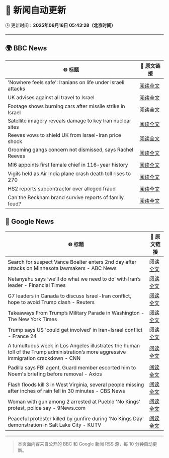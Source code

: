 # 🧠 新闻自动更新

🕒 更新时间：**2025年06月16日 05:43:28（北京时间）**

---

## 🌍 BBC News

| 🌐 标题 | 🔗 原文链接 |
|--------|-------------|
| 'Nowhere feels safe': Iranians on life under Israeli attacks | [阅读全文](https://www.bbc.com/news/articles/c8xgxdr01wro) |
| UK advises against all travel to Israel | [阅读全文](https://www.bbc.com/news/articles/c1kvk8jpy3vo) |
| Footage shows burning cars after missile strike in Israel | [阅读全文](https://www.bbc.com/news/videos/c8rermxkx75o) |
| Satellite imagery reveals damage to key Iran nuclear sites | [阅读全文](https://www.bbc.com/news/articles/c7808xvv737o) |
| Reeves vows to shield UK from Israel-Iran price shock | [阅读全文](https://www.bbc.com/news/articles/c3080q893z3o) |
| Grooming gangs concern not dismissed, says Rachel Reeves | [阅读全文](https://www.bbc.com/news/articles/cz0d09zkyy7o) |
| MI6 appoints first female chief in 116-year history | [阅读全文](https://www.bbc.com/news/articles/czxyx04dv1wo) |
| Vigils held as Air India plane crash death toll rises to 270 | [阅读全文](https://www.bbc.com/news/articles/c0575me7j82o) |
| HS2 reports subcontractor over alleged fraud | [阅读全文](https://www.bbc.com/news/articles/cje7edx5wzwo) |
| Can the Beckham brand survive reports of family feud? | [阅读全文](https://www.bbc.com/news/articles/cd62dq8gevpo) |

## 📰 Google News

| 🌐 标题 | 🔗 原文链接 |
|--------|-------------|
| Search for suspect Vance Boelter enters 2nd day after attacks on Minnesota lawmakers - ABC News | [阅读全文](https://news.google.com/rss/articles/CBMimgFBVV95cUxPdFF4QVJJWjRnNmFpWWZrajlvdENsckIzSS1SUEp1Q0ptMXJIV1dyMEdwNkFaNzJJSnBuYm1mdVhUM01oR1cwWE44Nk1Bb3V0STA2bHZMNlZldmUwNFRhaW9aMmxiWnpxOFVaQUpwMUd1Q1JzLTBOcUVULUdtT2JlUnNiS2hoTDNoU1NHeGVXal93dmV5WnJBX3F30gGfAUFVX3lxTE5LWnBWXy1jQmVobUxHaGRhVEtzd2JCcTZZanB0b0NaWkdfdTBnSThGNTlCZ1FOdXlVRkEtMmRlLXYyempEeTFiUGh1bjg0eDR5QS1waGt4Mm5nT09uem9WNjVBQTAteWd5OU1CR180S3JMeFdnYTAwUUZObzhkVC1rLUU4RV9kckhTZE5nLWQxaFNVOWlCZjRLTmVIVnpVbw?oc=5) |
| Netanyahu says ‘we’ll do what we need to do’ with Iran’s leader - Financial Times | [阅读全文](https://news.google.com/rss/articles/CBMicEFVX3lxTE5tS3ZZXzVPOHpDWmtXYk9Ba09xMFpwYl9Jbzdhc2FkR1FlMUdvWE5pczRNVkxSVU9OZDl1bHBhUkIzdXBSWWpUajZCTkpneWMwd2lMZlVoa2E0d0ZGa1RMMG11ZkVLWUhMV0o1VW9yaHk?oc=5) |
| G7 leaders in Canada to discuss Israel-Iran conflict, hope to avoid Trump clash - Reuters | [阅读全文](https://news.google.com/rss/articles/CBMimwFBVV95cUxQc08wOUFrM09nYUFlYmQ3U0tuU2pqTlZpUjBSSkM1aVJSWk96bXFXQ0xuUFN0WUlDOUxVbnNnNkJOelh5dk9iTVZ0LTNZc2ViNUJDTG5qYXMtdGl6TWVJVktlQWJucG43RmRwQm9HY2EycVdQV0V1cVZhSU5qVUhjNW5BcXpVSV9pTmVfZko0R2l5bUtzWmh4NWZZMA?oc=5) |
| Takeaways From Trump’s Military Parade in Washington - The New York Times | [阅读全文](https://news.google.com/rss/articles/CBMiiwFBVV95cUxOVG82dHZHZU1zYzZReV9fTHcycGVDVGJmcF96TlVKem9mWEd2SV8za3ZraFlkcjVSNVpkV3VxQ0p5dmVtR1dGVGRiTjcxUEtlcGZYdHk3RzlocnF2RG5LNU50OFZvSlpIVXJwOW5rU0FHVEhPU0JXajF4X1N2WHdrVXhhWk9DYWFFRU5n?oc=5) |
| Trump says US 'could get involved' in Iran-Israel conflict - France 24 | [阅读全文](https://news.google.com/rss/articles/CBMivwFBVV95cUxOUkVfZmg2ZGpyUXozcTZPcUIzYV9Bak5EWElKUGVobkFOWGxNU2tnMDhhQjhnR2NHWUFpYUpFbU9oNTVXYTBTalVuMW1GN1hyUE1nZHF0SzNBdmktci1LT0RjZ2ZFZy1kTm5tZV9zYkFnTEZCeGp1ZTdrZ0RMZjVsOXNEa1JYYUo4R3U0aENXamtvOE1scmNiZ3BFWTVtSzRRWkgxVUMybzlpQ0pEcS02TUhfX3ctZmNvZzBpY1AxNA?oc=5) |
| A tumultuous week in Los Angeles illustrates the human toll of the Trump administration’s more aggressive immigration crackdown - CNN | [阅读全文](https://news.google.com/rss/articles/CBMickFVX3lxTE5KejhzOHg1bUxxUlI1dWRUT05SWm14TTBqbElUM3dfaHBWZzFlU1B5MnJBQ1VmRDRvRHk4UmVkM3RIc1hXcDM3azVzZ1ZrQkszUUYtWjZKVzhZRkd4eC1ZRElMbEZ5RFBtZkVXdW1BQ01yUdIBd0FVX3lxTFBpX0tGQW1IOFZBZ1NsNnVnZklLc0xrNXd6MmcwSmR2VUJFY04wLVNoOUNJbTdOWGJqZjZYa1MyZWdMTlVIVms5ZzZNSUxqazVaTWF0ZlhjZHZJV0F5SV8wUjFaaUF6eDIzRlp3bDZCVG92RDl5STEw?oc=5) |
| Padilla says FBI agent, Guard member escorted him to Noem's briefing before removal - Axios | [阅读全文](https://news.google.com/rss/articles/CBMieEFVX3lxTE05RzZnOVRJY2JrekFWUW4wOU9WSmhaaHY4Z251ZkctRlJUZTM2TXNOZjZvWXAzeVREUllLbFcyX1dtQWJnS25zREdON3VaZUx0elNCQjUtUmRFV2NRTFhnVXhSejE0ZkxoaDVtRFZYWW41dUF5M0RnSA?oc=5) |
| Flash floods kill 3 in West Virginia, several people missing after inches of rain fell in 30 minutes - CBS News | [阅读全文](https://news.google.com/rss/articles/CBMic0FVX3lxTE1ZYWNHUWVFYVZMUjZkWDFpLWc3c3hTQUN0c1I1VEFreEhvYlZSVVp4N1lyN0JSaGpLSmV4dXRhN0pRVF9jSmR1WWtCeVl3d19XRjM5QU85dTNJUm1WQkRORVhoZldPWkJnXzFtTURvNkRnemPSAXhBVV95cUxQeElzelBzalg2V1VTQTdFTmhXRkU0STlVa0ZNRTB1dW9idHA1SW5OMVRqZkFUam9YMGRrVFZRdzE4c0wzQXE5LXJiWWpaQWUxTy1WVFpqd0UxLTNESW51Sm4zQXU4ZDFxSGRQdEhndjd4VkViTHdic18?oc=5) |
| Woman with gun among 2 arrested at Pueblo 'No Kings' protest, police say - 9News.com | [阅读全文](https://news.google.com/rss/articles/CBMitgFBVV95cUxNVnRCVFRKWm50OGRaZjh3UnNINi1YMVVDQUR3bFFvTnFyU2YzUUVHWVgweXNvU0tEc3pRU0xBaWZLRF9wLWxQeTg5b0pKMjBhR015Y2EyR0M2c045TTBGRHdTZXI0eV9SbEFzMV9kRU43SFZWTUhuaThhdVZVZnBtZGxIaUVkbk1pUFJXRXFsVTF5T1FKdTBwQjVMb0JfbVFEczg3MGp0bnI1dUpfVGdWN3lOeU1jUQ?oc=5) |
| Peaceful protester killed by gunfire during 'No Kings Day' demonstration in Salt Lake City - KUTV | [阅读全文](https://news.google.com/rss/articles/CBMitwFBVV95cUxPR0xuYkQyWmpWT3NzdzcyNk5TczJUZWU0Z2YtSldNbmN0MVV4TEhHcC1WODJmcS1PMVFReUExR0hDU0RDWWxKaElYcFRiSVNyNktGS0JTZnRnQXB4d3JrT2JFaFU0aXhxYmY4dkRtMGdmUm1iQVNDeTM0MTd2WE9ieHozME93dGlNd2tzT1J3WXdGN1dsWWRPRHc1OGdtVjVVZEVMMk5UelNqR2lvTkU5ZHhOSzJZcEE?oc=5) |

---
> 本页面内容来自公开的 BBC 和 Google 新闻 RSS 源，每 10 分钟自动更新。
